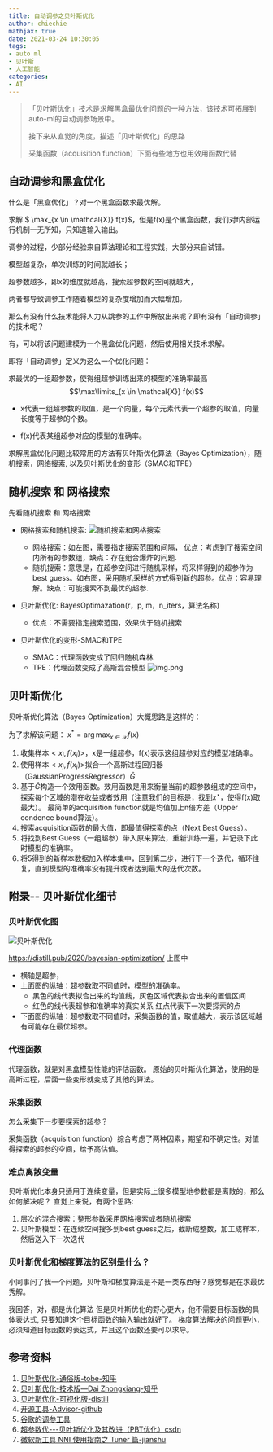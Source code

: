 ```yaml
---
title: 自动调参之贝叶斯优化
author: chiechie
mathjax: true
date: 2021-03-24 10:30:05
tags:
- auto ml
- 贝叶斯
- 人工智能
categories:
- AI
---
```


> 「贝叶斯优化」技术是求解黑盒最优化问题的一种方法，该技术可拓展到auto-ml的自动调参场景中。
> 
> 接下来从直觉的角度，描述「贝叶斯优化」的思路
>
> 采集函数（acquisition function）下面有些地方也用效用函数代替



## 自动调参和黑盒优化

什么是「黑盒优化」？对一个黑盒函数求最优解。

求解 $ \max_{x \in \mathcal{X}} f(x)$，但是f(x)是个黑盒函数，我们对f内部运行机制一无所知，只知道输入输出。



调参的过程，少部分经验来自算法理论和工程实践，大部分来自试错。

模型越复杂，单次训练的时间就越长；

超参数越多，即x的维度就越高，搜索超参数的空间就越大，

两者都导致调参工作随着模型的复杂度增加而大幅增加。



那么有没有什么技术能将人力从跳参的工作中解放出来呢？即有没有「自动调参」的技术呢？

有，可以将该问题建模为一个黑盒优化问题，然后使用相关技术求解。

即将「自动调参」定义为这么一个优化问题：

求最优的一组超参数，使得组超参训练出来的模型的准确率最高
$$\max\limits_{x \in \mathcal{X}} f(x)$$

- x代表一组超参数的取值，是一个向量，每个元素代表一个超参的取值，向量长度等于超参的个数。

- f(x)代表某组超参对应的模型的准确率。

  

求解黑盒优化问题比较常用的方法有贝叶斯优化算法（Bayes Optimization），随机搜索，网络搜索, 以及贝叶斯优化的变形（SMAC和TPE）

## 随机搜索 和 网格搜索

先看随机搜索 和 网格搜索


- 网格搜索和随机搜索: 
  ![随机搜索和网格搜索](./grid_random_search.png)
  - 网格搜索：如左图，需要指定搜索范围和间隔， 优点：考虑到了搜索空间内所有的参数组，缺点：存在组合爆炸的问题.
  - 随机搜索：意思是，在超参空间进行随机采样，将采样得到的超参作为best guess。如右图，采用随机采样的方式得到新的超参。优点：容易理解。缺点：可能搜索不到最优的超参.


- 贝叶斯优化: BayesOptimazation(r，p, m，n_iters，算法名称)
	- 优点：不需要指定搜索范围，效果优于随机搜索
  
- 贝叶斯优化的变形-SMAC和TPE
  
	- SMAC：代理函数变成了回归随机森林
	- TPE：代理函数变成了高斯混合模型
	![img.png](./bianxing.png)


## 贝叶斯优化

贝叶斯优化算法（Bayes Optimization）大概思路是这样的：

为了求解该问题：
$x^{*}=\arg \max _{x \in \mathcal{X}} f(x)$

1. 收集样本$<x_i,f(x_i)>$，x是一组超参，f(x)表示这组超参对应的模型准确率。
2. 使用样本$<x_i,f(x_i)>$拟合一个高斯过程回归器（GaussianProgressRegressor）$\hat G$
3. 基于$\hat G$构造一个效用函数。效用函数是用来衡量当前的超参数组成的空间中，探索每个区域的潜在收益或者效用（注意我们的目标是，找到$x^\star$，使得f(x)取最大）。 最简单的acquisition function就是均值加上n倍方差（Upper condence bound算法）。
4. 搜索acquisition函数的最大值，即最值得探索的点（Next Best Guess）。
5. 将找到Best Guess（一组超参）带入原来算法，重新训练一遍，并记录下此时模型的准确率。
6. 将5得到的新样本数据加入样本集中，回到第二步，进行下一个迭代，循环往复，直到模型的准确率没有提升或者达到最大的迭代次数。



## 附录-- 贝叶斯优化细节

### 贝叶斯优化图

![贝叶斯优化](dl-framework/img.png)

https://distill.pub/2020/bayesian-optimization/
上图中

- 横轴是超参，
- 上面图的纵轴：超参数取不同值时，模型的准确率。 
  - 黑色的线代表拟合出来的均值线，灰色区域代表拟合出来的置信区间
  - 红色的线代表超参和准确率的真实关系 红点代表下一次要探索的点
- 下面图的纵轴：超参数取不同值时，采集函数的值，取值越大，表示该区域越有可能存在最优超参。


### 代理函数

代理函数，就是对黑盒模型性能的评估函数。
原始的贝叶斯优化算法，使用的是高斯过程，后面一些变形就变成了其他的算法。


### 采集函数

怎么采集下一步要探索的超参？

采集函数（acquisition function）综合考虑了两种因素，期望和不确定性。对值得探索的超参的空间，给予高估值。


### 难点离散变量

贝叶斯优化本身只适用于连续变量，但是实际上很多模型地参数都是离散的，那么如何解决呢？ 直觉上来说，有两个思路:

1. 层次的混合搜索：整形参数采用网格搜索或者随机搜索
2. 贝叶斯模型：在连续空间搜多到best guess之后，截断成整数，加工成样本，然后送入下一次迭代


### 贝叶斯优化和梯度算法的区别是什么？

小同事问了我一个问题，贝叶斯和梯度算法是不是一类东西呀？感觉都是在求最优秀解。

我回答，对，都是优化算法
但是贝叶斯优化的野心更大，他不需要目标函数的具体表达式, 只要知道这个目标函数的输入输出就好了。
梯度算法解决的问题更小，必须知道目标函数的表达式，并且这个函数还要可以求导。

## 参考资料

1. [贝叶斯优化-通俗版-tobe-知乎](https://zhuanlan.zhihu.com/p/29779000)
2. [贝叶斯优化-技术版—Dai Zhongxiang-知乎](https://zhuanlan.zhihu.com/p/76269142)
3. [贝叶斯优化-可视化版-distill](https://distill.pub/2020/bayesian-optimization/)
4. [开源工具-Advisor-github](https://github.com/tobegit3hub/advisor)
5. [谷歌的调参工具](https://cloud.google.com/ai-platform/optimizer/docs/overview)
5. [超参数优---贝叶斯优化及其改进（PBT优化）csdn](https://blog.csdn.net/xys430381_1/article/details/103871212)
6. [微软新工具 NNI 使用指南之 Tuner 篇-jianshu](https://www.jianshu.com/p/3587b24f1a6d)